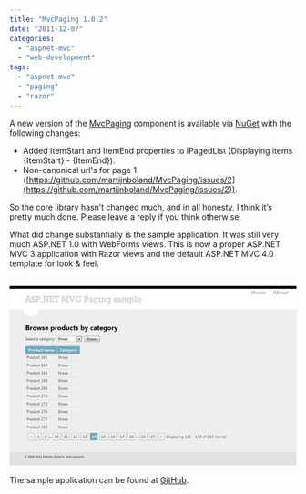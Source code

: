 ```yaml
---
title: "MvcPaging 1.0.2"
date: "2011-12-07"
categories: 
  - "aspnet-mvc"
  - "web-development"
tags: 
  - "aspnet-mvc"
  - "paging"
  - "razor"
---
```


A new version of the [MvcPaging](https://github.com/martijnboland/mvcpaging) component is available via [NuGet](https://nuget.org/packages/MvcPaging) with the following changes:

- Added ItemStart and ItemEnd properties to IPagedList (Displaying items {ItemStart} - {ItemEnd}).
- Non-canonical url's for page 1 ([https://github.com/martijnboland/MvcPaging/issues/2](https://github.com/martijnboland/MvcPaging/issues/2)).

So the core library hasn’t changed much, and in all honesty, I think it’s pretty much done. Please leave a reply if you think otherwise.

What did change substantially is the sample application. It was still very much ASP.NET 1.0 with WebForms views. This is now a proper ASP.NET MVC 3 application with Razor views and the default ASP.NET MVC 4.0 template for look & feel.

 [![Screenshot](images/Screenshot_thumb.png "Screenshot")](https://blogs.taiga.nl/martijn/wp-content/uploads/2011/12/Screenshot.png)

The sample application can be found at [GitHub](https://github.com/martijnboland/mvcpaging).
